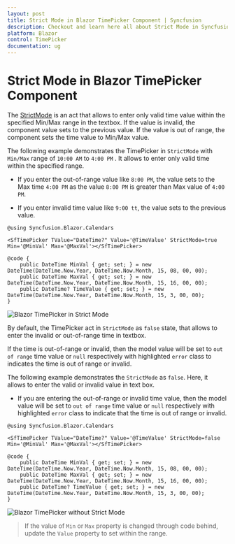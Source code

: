 ```yaml
---
layout: post
title: Strict Mode in Blazor TimePicker Component | Syncfusion
description: Checkout and learn here all about Strict Mode in Syncfusion Blazor TimePicker component and much more.
platform: Blazor
control: TimePicker
documentation: ug
---
```


# Strict Mode in Blazor TimePicker Component

The [StrictMode](https://help.syncfusion.com/cr/blazor/Syncfusion.Blazor~Syncfusion.Blazor.Calendars.SfTimePicker%601~StrictMode.html) is an act that allows to enter only valid time value within the specified Min/Max range in the textbox. If the value is invalid, the component value sets to the previous value. If the value is out of range, the component sets the time value to Min/Max value.

The following example demonstrates the TimePicker in `StrictMode` with `Min/Max` range of `10:00 AM` to `4:00 PM` . It allows to enter only valid time within the specified range.

* If you enter the out-of-range value like `8:00 PM`, the value sets to the Max time `4:00 PM` as the value `8:00 PM` is greater than Max value of `4:00 PM`.

* If you enter invalid time value like `9:00 tt`, the value sets to the previous value.

```cshtml
@using Syncfusion.Blazor.Calendars

<SfTimePicker TValue="DateTime?" Value='@TimeValue' StrictMode=true Min='@MinVal' Max='@MaxVal'></SfTimePicker>

@code {
    public DateTime MinVal { get; set; } = new DateTime(DateTime.Now.Year, DateTime.Now.Month, 15, 08, 00, 00);
    public DateTime MaxVal { get; set; } = new DateTime(DateTime.Now.Year, DateTime.Now.Month, 15, 16, 00, 00);
    public DateTime? TimeValue { get; set; } = new DateTime(DateTime.Now.Year, DateTime.Now.Month, 15, 3, 00, 00);
}
```

![Blazor TimePicker in Strict Mode](./images/blazor-timepicker-strict-mode.png)

By default, the TimePicker act in `StrictMode` as `false` state, that allows to enter the invalid or out-of-range time in textbox.

If the time is out-of-range or invalid, then the model value will be set to `out of range` time value or `null` respectively with highlighted `error` class to indicates the time is out of range or invalid.

The following example demonstrates the `StrictMode` as `false`. Here, it allows to enter the valid or invalid value in text box.

* If you are entering the out-of-range or invalid time value, then the model value will be set to `out of range` time value or `null` respectively with highlighted `error` class to indicate that the time is out of range or invalid.

```cshtml
@using Syncfusion.Blazor.Calendars

<SfTimePicker TValue="DateTime?" Value='@TimeValue' StrictMode=false Min='@MinVal' Max='@MaxVal'></SfTimePicker>

@code {
    public DateTime MinVal { get; set; } = new DateTime(DateTime.Now.Year, DateTime.Now.Month, 15, 08, 00, 00);
    public DateTime MaxVal { get; set; } = new DateTime(DateTime.Now.Year, DateTime.Now.Month, 15, 16, 00, 00);
    public DateTime? TimeValue { get; set; } = new DateTime(DateTime.Now.Year, DateTime.Now.Month, 15, 3, 00, 00);
}
```

![Blazor TimePicker without Strict Mode](./images/blazor-timepicker-without-strict-mode.png)

> If the value of `Min` or `Max` property is changed through code behind, update the `Value` property to set within the range.